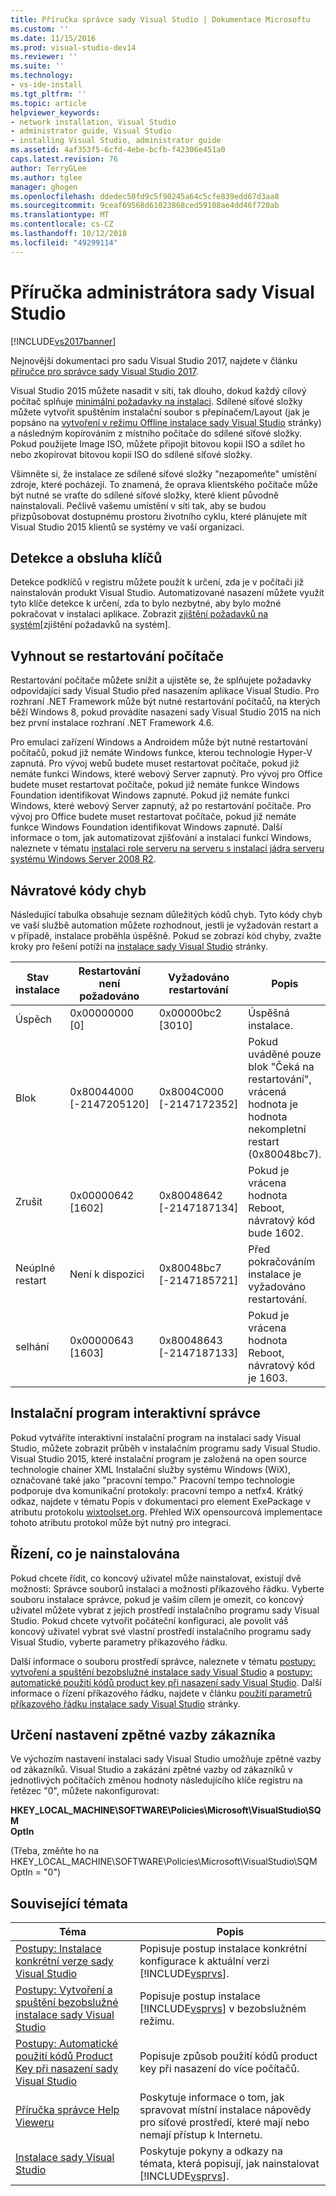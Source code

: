 ```yaml
---
title: Příručka správce sady Visual Studio | Dokumentace Microsoftu
ms.custom: ''
ms.date: 11/15/2016
ms.prod: visual-studio-dev14
ms.reviewer: ''
ms.suite: ''
ms.technology:
- vs-ide-install
ms.tgt_pltfrm: ''
ms.topic: article
helpviewer_keywords:
- network installation, Visual Studio
- administrator guide, Visual Studio
- installing Visual Studio, administrator guide
ms.assetid: 4af353f5-6cfd-4ebe-bcfb-f42306e451a0
caps.latest.revision: 76
author: TerryGLee
ms.author: tglee
manager: ghogen
ms.openlocfilehash: ddedec50fd9c5f90245a64c5cfe839edd67d3aa8
ms.sourcegitcommit: 9ceaf69568d61023868ced59108ae4dd46f720ab
ms.translationtype: MT
ms.contentlocale: cs-CZ
ms.lasthandoff: 10/12/2018
ms.locfileid: "49299114"
---
```

# <a name="visual-studio-administrator-guide"></a>Příručka administrátora sady Visual Studio
[!INCLUDE[vs2017banner](../includes/vs2017banner.md)]

Nejnovější dokumentaci pro sadu Visual Studio 2017, najdete v článku [příručce pro správce sady Visual Studio 2017](/visualstudio/install/visual-studio-administrator-guide).

Visual Studio 2015 můžete nasadit v síti, tak dlouho, dokud každý cílový počítač splňuje [minimální požadavky na instalaci](http://www.microsoft.com/visualstudio/eng/products/2013-editions). Sdílené síťové složky můžete vytvořit spuštěním instalační soubor s přepínačem/Layout (jak je popsáno na [vytvoření v režimu Offline instalace sady Visual Studio](../install/create-an-offline-installation-of-visual-studio.md) stránky) a následným kopírováním z místního počítače do sdílené síťové složky. Pokud použijete Image ISO, můžete připojit bitovou kopii ISO a sdílet ho nebo zkopírovat bitovou kopii ISO do sdílené síťové složky.  
  
 Všimněte si, že instalace ze sdílené síťové složky "nezapomeňte" umístění zdroje, které pocházejí. To znamená, že oprava klientského počítače může být nutné se vraťte do sdílené síťové složky, které klient původně nainstalovali. Pečlivě vašemu umístění v síti tak, aby se budou přizpůsobovat dostupnému prostoru životního cyklu, které plánujete mít Visual Studio 2015 klientů se systémy ve vaší organizaci.  
  
## <a name="detection-and-servicing-keys"></a>Detekce a obsluha klíčů  
 Detekce podklíčů v registru můžete použít k určení, zda je v počítači již nainstalován produkt Visual Studio. Automatizované nasazení můžete využít tyto klíče detekce k určení, zda to bylo nezbytné, aby bylo možné pokračovat v instalaci aplikace.  Zobrazit [zjištění požadavků na systém](../extensibility/internals/detecting-system-requirements.md)[zjištění požadavků na systém].  
  
## <a name="avoiding-reboots"></a>Vyhnout se restartování počítače  
 Restartování počítače můžete snížit a ujistěte se, že splňujete požadavky odpovídající sady Visual Studio před nasazením aplikace Visual Studio. Pro rozhraní .NET Framework může být nutné restartování počítačů, na kterých běží Windows 8, pokud provádíte nasazení sady Visual Studio 2015 na nich bez první instalace rozhraní .NET Framework 4.6.  
  
 Pro emulaci zařízení Windows a Androidem může být nutné restartování počítačů, pokud již nemáte Windows funkce, kterou technologie Hyper-V zapnutá. Pro vývoj webů budete muset restartovat počítače, pokud již nemáte funkci Windows, které webový Server zapnutý. Pro vývoj pro Office budete muset restartovat počítače, pokud již nemáte funkce Windows Foundation identifikovat Windows zapnuté. Pokud již nemáte funkci Windows, které webový Server zapnutý, až po restartování počítače. Pro vývoj pro Office budete muset restartovat počítače, pokud již nemáte funkce Windows Foundation identifikovat Windows zapnuté. Další informace o tom, jak automatizovat zjišťování a instalaci funkcí Windows, naleznete v tématu [instalaci role serveru na serveru s instalací jádra serveru systému Windows Server 2008 R2](https://technet.microsoft.com/library/ee441260(v=ws.10).aspx).  
  
## <a name="error-return-codes"></a>Návratové kódy chyb  
 Následující tabulka obsahuje seznam důležitých kódů chyb. Tyto kódy chyb ve vaší službě automation můžete rozhodnout, jestli je vyžadován restart a v případě, instalace proběhla úspěšně. Pokud se zobrazí kód chyby, zvažte kroky pro řešení potíží na [instalace sady Visual Studio](../install/install-visual-studio-2015.md) stránky.  
  
|Stav instalace|Restartování není požadováno|Vyžadováno restartování|Popis|  
|------------------|--------------------------|----------------------|-----------------|  
|Úspěch|0x00000000 [0]|0x00000bc2 [3010]|Úspěšná instalace.|  
|Blok|0x80044000 [-2147205120]|0x8004C000 [-2147172352]|Pokud uváděné pouze blok "Čeká na restartování", vrácená hodnota je hodnota nekompletní restart (0x80048bc7).|  
|Zrušit|0x00000642 [1602]|0x80048642 [-2147187134]|Pokud je vrácena hodnota Reboot, návratový kód bude 1602.|  
|Neúplné restart|Není k dispozici|0x80048bc7 [-2147185721]|Před pokračováním instalace je vyžadováno restartování.|  
|selhání|0x00000643 [1603]|0x80048643 [-2147187133]|Pokud je vrácena hodnota Reboot, návratový kód je 1603.|  
  
## <a name="interactive-administrator-installer"></a>Instalační program interaktivní správce  
 Pokud vytváříte interaktivní instalační program na instalaci sady Visual Studio, můžete zobrazit průběh v instalačním programu sady Visual Studio. Visual Studio 2015, které instalační program je založená na open source technologie chainer XML Instalační služby systému Windows (WiX), označované také jako "pracovní tempo." Pracovní tempo technologie podporuje dva komunikační protokoly: pracovní tempo a netfx4. Krátký odkaz, najdete v tématu Popis v dokumentaci pro element ExePackage v atributu protokolu [wixtoolset.org](http://wixtoolset.org/). Přehled WiX opensourcová implementace tohoto atributu protokol může být nutný pro integraci.  
  
## <a name="controlling-what-is-installed"></a>Řízení, co je nainstalována  
 Pokud chcete řídit, co koncový uživatel může nainstalovat, existují dvě možnosti: Správce souborů instalaci a možnosti příkazového řádku. Vyberte souboru instalace správce, pokud je vaším cílem je omezit, co koncový uživatel můžete vybrat z jejich prostředí instalačního programu sady Visual Studio. Pokud chcete vytvořit počáteční konfiguraci, ale povolit váš koncový uživatel vybrat své vlastní prostředí instalačního programu sady Visual Studio, vyberte parametry příkazového řádku.  
  
 Další informace o souboru prostředí správce, naleznete v tématu [postupy: vytvoření a spuštění bezobslužné instalace sady Visual Studio](../install/how-to-create-and-run-an-unattended-installation-of-visual-studio.md) a [postupy: automatické použití kódů product key při nasazení sady Visual Studio](../install/how-to-automatically-apply-product-keys-when-deploying-visual-studio.md).  Další informace o řízení příkazového řádku, najdete v článku [použití parametrů příkazového řádku instalace sady Visual Studio](../install/use-command-line-parameters-to-install-visual-studio.md) stránky.  
  
## <a name="specifying-customer-feedback-settings"></a>Určení nastavení zpětné vazby zákazníka  
 Ve výchozím nastavení instalaci sady Visual Studio umožňuje zpětné vazby od zákazníků. Visual Studio a zakázání zpětné vazby od zákazníků v jednotlivých počítačích změnou hodnoty následujícího klíče registru na řetězec "0", můžete nakonfigurovat:  
  
 **HKEY_LOCAL_MACHINE\SOFTWARE\Policies\Microsoft\VisualStudio\SQM**  
**OptIn**  
  
 (Třeba, změňte ho na HKEY_LOCAL_MACHINE\SOFTWARE\Policies\Microsoft\VisualStudio\SQM OptIn = "0")  
  
## <a name="related-topics"></a>Související témata  
  
|Téma|Popis|  
|-----------|-----------------|  
|[Postupy: Instalace konkrétní verze sady Visual Studio](../install/how-to-install-a-specific-release-of-visual-studio.md)|Popisuje postup instalace konkrétní konfigurace k aktuální verzi [!INCLUDE[vsprvs](../includes/vsprvs-md.md)].|  
|[Postupy: Vytvoření a spuštění bezobslužné instalace sady Visual Studio](../install/how-to-create-and-run-an-unattended-installation-of-visual-studio.md)|Popisuje postup instalace [!INCLUDE[vsprvs](../includes/vsprvs-md.md)] v bezobslužném režimu.|  
|[Postupy: Automatické použití kódů Product Key při nasazení sady Visual Studio](../install/how-to-automatically-apply-product-keys-when-deploying-visual-studio.md)|Popisuje způsob použití kódů product key při nasazení do více počítačů.|  
|[Příručka správce Help Vieweru](../ide/help-viewer-administrator-guide.md)|Poskytuje informace o tom, jak spravovat místní instalace nápovědy pro síťové prostředí, které mají nebo nemají přístup k Internetu.|  
|[Instalace sady Visual Studio](../install/install-visual-studio-2015.md)|Poskytuje pokyny a odkazy na témata, která popisují, jak nainstalovat [!INCLUDE[vsprvs](../includes/vsprvs-md.md)].|